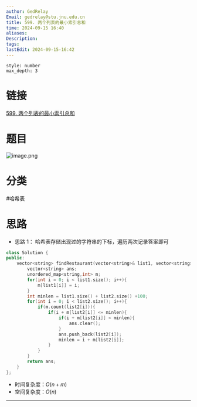 ```yaml
---
author: GedRelay
Email: gedrelay@stu.jnu.edu.cn
title: 599. 两个列表的最小索引总和
time: 2024-09-15 16:40
aliases: 
Description: 
tags: 
lastEdit: 2024-09-15-16:42
---
```


```toc
style: number
max_depth: 3
```

# 链接
[599. 两个列表的最小索引总和](https://leetcode.cn/problems/minimum-index-sum-of-two-lists/) 

# 题目
![image.png](https://ged-pic-bed.oss-cn-guangzhou.aliyuncs.com/img/202409151640699.png)


# 分类
#哈希表 

# 思路
- 思路 1：
哈希表存储出现过的字符串的下标，遍历两次记录答案即可


```cpp
class Solution {
public:
    vector<string> findRestaurant(vector<string>& list1, vector<string>& list2) {
        vector<string> ans;
        unordered_map<string,int> m;
        for(int i = 0; i < list1.size(); i++){
            m[list1[i]] = i;
        }
        int minlen = list1.size() + list2.size() +100;
        for(int i = 0; i < list2.size(); i++){
            if(m.count(list2[i])){
                if(i + m[list2[i]] <= minlen){
                    if(i + m[list2[i]] < minlen){
                        ans.clear();
                    }
                    ans.push_back(list2[i]);
                    minlen = i + m[list2[i]];
                }
            }
        }
        return ans;
    }
};
```


- 时间复杂度：${O\left( n+m \right)  }$ 
- 空间复杂度：${O\left( n \right)  }$ 


---

